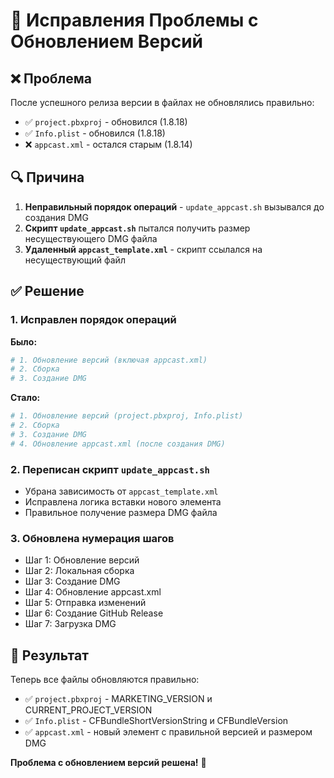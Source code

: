 # 🔧 Исправления Проблемы с Обновлением Версий

## ❌ Проблема
После успешного релиза версии в файлах не обновлялись правильно:
- ✅ `project.pbxproj` - обновился (1.8.18)
- ✅ `Info.plist` - обновился (1.8.18)
- ❌ `appcast.xml` - остался старым (1.8.14)

## 🔍 Причина
1. **Неправильный порядок операций** - `update_appcast.sh` вызывался до создания DMG
2. **Скрипт `update_appcast.sh`** пытался получить размер несуществующего DMG файла
3. **Удаленный `appcast_template.xml`** - скрипт ссылался на несуществующий файл

## ✅ Решение

### 1. Исправлен порядок операций
**Было:**
```python
# 1. Обновление версий (включая appcast.xml)
# 2. Сборка
# 3. Создание DMG
```

**Стало:**
```python
# 1. Обновление версий (project.pbxproj, Info.plist)
# 2. Сборка
# 3. Создание DMG
# 4. Обновление appcast.xml (после создания DMG)
```

### 2. Переписан скрипт `update_appcast.sh`
- Убрана зависимость от `appcast_template.xml`
- Исправлена логика вставки нового элемента
- Правильное получение размера DMG файла

### 3. Обновлена нумерация шагов
- Шаг 1: Обновление версий
- Шаг 2: Локальная сборка
- Шаг 3: Создание DMG
- Шаг 4: Обновление appcast.xml
- Шаг 5: Отправка изменений
- Шаг 6: Создание GitHub Release
- Шаг 7: Загрузка DMG

## 🎯 Результат

Теперь все файлы обновляются правильно:
- ✅ `project.pbxproj` - MARKETING_VERSION и CURRENT_PROJECT_VERSION
- ✅ `Info.plist` - CFBundleShortVersionString и CFBundleVersion
- ✅ `appcast.xml` - новый элемент с правильной версией и размером DMG

**Проблема с обновлением версий решена!** 🚀
